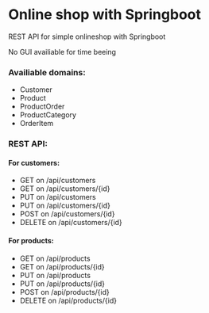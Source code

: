 # Online shop with Springboot

REST API for simple onlineshop with Springboot

No GUI availiable for time beeing 

### Availiable domains:
- Customer
- Product
- ProductOrder
- ProductCategory 
- OrderItem

### REST API:
#### For customers:
- GET on /api/customers 
- GET on /api/customers/{id}
- PUT on /api/customers
- PUT on /api/customers/{id}
- POST on /api/customers/{id}
- DELETE on /api/customers/{id}

#### For products:
- GET on /api/products 
- GET on /api/products/{id}
- PUT on /api/products 
- PUT on /api/products/{id} 
- POST on /api/products/{id} 
- DELETE on /api/products/{id} 
